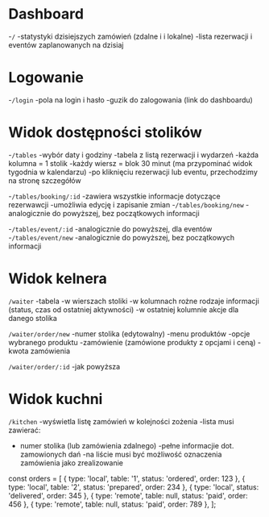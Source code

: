 # Dashboard

-`/`
-statystyki dzisiejszych zamówień (zdalne i i lokalne)
-lista rezerwacji i eventów zaplanowanych na dzisiaj

# Logowanie

-`/login`
-pola na login i hasło
-guzik do zalogowania (link do dashboardu)

# Widok dostępności stolików

-`/tables`
-wybór daty i godziny
-tabela z listą rezerwacji i wydarzeń
-każda kolumna = 1 stolik
-każdy wiersz = blok 30 minut
(ma przypominać widok tygodnia w kalendarzu)
-po kliknięciu rezerwacji lub eventu, przechodzimy na stronę szczegółów

-`/tables/booking/:id`
-zawiera wszystkie informacje dotyczące rezerwawcji
-umożliwia edycję i zapisanie zmian -`/tables/booking/new`
-analogicznie do powyższej, bez początkowych informacji

-`/tables/event/:id`
-analogicznie do powyższej, dla eventów -`/tables/event/new`
-analogicznie do powyższej, bez początkowych informacji

# Widok kelnera

`/waiter`
-tabela
-w wierszach stoliki
-w kolumnach rożne rodzaje informacji (status, czas od ostatniej aktywności)
-w ostatniej kolumnie akcje dla danego stolika

`/waiter/order/new`
-numer stolika (edytowalny)
-menu produktów
-opcje wybranego produktu
-zamówienie (zamówione produkty z opcjami i ceną)
-kwota zamówienia

`/waiter/order/:id`
-jak powyższa

# Widok kuchni

`/kitchen`
-wyświetla listę zamówień w kolejności zożenia
-lista musi zawierać:

- numer stolika (lub zamówienia zdalnego)
  -pełne informacjie dot. zamowionych dań
  -na liście musi być możliwość oznaczenia zamówienia jako zrealizowanie

const orders = [
{ type: 'local', table: '1', status: 'ordered', order: 123 },
{ type: 'local', table: '2', status: 'prepared', order: 234 },
{ type: 'local', status: 'delivered', order: 345 },
{ type: 'remote', table: null, status: 'paid', order: 456 },
{ type: 'remote', table: null, status: 'paid', order: 789 },
];

